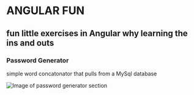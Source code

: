 # ANGULAR FUN
## fun little exercises in Angular why learning the ins and outs

### Password Generator  
simple word concatonator that pulls from a MySql database 

![Image of password generator section](https://imagesforreadmeacpirkle.s3.amazonaws.com/angular-fun-password-generator.png)